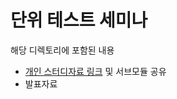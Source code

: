 # 단위 테스트 세미나

해당 디렉토리에 포함된 내용

- [개인 스터디자료 링크](https://github.com/s3ich4n/unit-testing-101) 및 서브모듈 공유
- 발표자료
